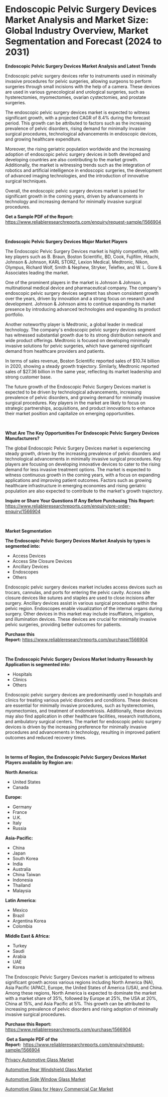 <p><h1>Endoscopic Pelvic Surgery Devices Market Analysis and Market Size: Global Industry Overview, Market Segmentation and Forecast (2024 to 2031)</h1></p><p><strong>Endoscopic Pelvic Surgery Devices Market Analysis and Latest Trends</strong></p>
<p><p>Endoscopic pelvic surgery devices refer to instruments used in minimally invasive procedures for pelvic surgeries, allowing surgeons to perform surgeries through small incisions with the help of a camera. These devices are used in various gynecological and urological surgeries, such as hysterectomies, myomectomies, ovarian cystectomies, and prostate surgeries.</p><p>The endoscopic pelvic surgery devices market is expected to witness significant growth, with a projected CAGR of 8.4% during the forecast period. This growth can be attributed to factors such as the increasing prevalence of pelvic disorders, rising demand for minimally invasive surgical procedures, technological advancements in endoscopic devices, and growing healthcare expenditure.</p><p>Moreover, the rising geriatric population worldwide and the increasing adoption of endoscopic pelvic surgery devices in both developed and developing countries are also contributing to the market growth. Additionally, the market is witnessing trends such as the integration of robotics and artificial intelligence in endoscopic surgeries, the development of advanced imaging technologies, and the introduction of innovative surgical techniques.</p><p>Overall, the endoscopic pelvic surgery devices market is poised for significant growth in the coming years, driven by advancements in technology and increasing demand for minimally invasive surgical procedures.</p></p>
<p><strong>Get a Sample PDF of the Report:&nbsp;</strong> <a href="https://www.reliableresearchreports.com/enquiry/request-sample/1566904">https://www.reliableresearchreports.com/enquiry/request-sample/1566904</a></p>
<p>&nbsp;</p>
<p><strong>Endoscopic Pelvic Surgery Devices Major Market Players</strong></p>
<p><p>The Endoscopic Pelvic Surgery Devices market is highly competitive, with key players such as B. Braun, Boston Scientific, BD, Cook, Fujifilm, Hitachi, Johnson & Johnson, KARL STORZ, Lexion Medical, Medtronic, Nikon, Olympus, Richard Wolf, Smith & Nephew, Stryker, Teleflex, and W. L. Gore & Associates leading the market.</p><p>One of the prominent players in the market is Johnson & Johnson, a multinational medical device and pharmaceutical company. The company's endoscopic pelvic surgery devices segment has shown consistent growth over the years, driven by innovation and a strong focus on research and development. Johnson & Johnson aims to continue expanding its market presence by introducing advanced technologies and expanding its product portfolio.</p><p>Another noteworthy player is Medtronic, a global leader in medical technology. The company's endoscopic pelvic surgery devices segment has witnessed substantial growth due to its strong distribution network and wide product offerings. Medtronic is focused on developing minimally invasive solutions for pelvic surgeries, which have garnered significant demand from healthcare providers and patients.</p><p>In terms of sales revenue, Boston Scientific reported sales of $10.74 billion in 2020, showing a steady growth trajectory. Similarly, Medtronic reported sales of $27.36 billion in the same year, reflecting its market leadership and strong customer base.</p><p>The future growth of the Endoscopic Pelvic Surgery Devices market is expected to be driven by technological advancements, increasing prevalence of pelvic disorders, and growing demand for minimally invasive surgical procedures. Key players in the market are likely to focus on strategic partnerships, acquisitions, and product innovations to enhance their market position and capitalize on emerging opportunities.</p></p>
<p>&nbsp;</p>
<p><strong>What Are The Key Opportunities For Endoscopic Pelvic Surgery Devices Manufacturers?</strong></p>
<p><p>The global Endoscopic Pelvic Surgery Devices market is experiencing steady growth, driven by the increasing prevalence of pelvic disorders and technological advancements in minimally invasive surgical procedures. Key players are focusing on developing innovative devices to cater to the rising demand for less invasive treatment options. The market is expected to witness continuous growth in the coming years, with a focus on expanding applications and improving patient outcomes. Factors such as growing healthcare infrastructure in emerging economies and rising geriatric population are also expected to contribute to the market's growth trajectory.</p></p>
<p><strong>Inquire or Share Your Questions If Any Before Purchasing This Report:</strong> <a href="https://www.reliableresearchreports.com/enquiry/pre-order-enquiry/1566904">https://www.reliableresearchreports.com/enquiry/pre-order-enquiry/1566904</a></p>
<p>&nbsp;</p>
<p><strong>Market Segmentation</strong></p>
<p><strong>The Endoscopic Pelvic Surgery Devices Market Analysis by types is segmented into:</strong></p>
<p><ul><li>Access Devices</li><li>Access Site Closure Devices</li><li>Ancillary Devices</li><li>Endoscopes</li><li>Others</li></ul></p>
<p><p>Endoscopic pelvic surgery devices market includes access devices such as trocars, cannulas, and ports for entering the pelvic cavity. Access site closure devices like sutures and staples are used to close incisions after surgery. Ancillary devices assist in various surgical procedures within the pelvic region. Endoscopes enable visualization of the internal organs during surgery. Other devices in this market may include insufflators, irrigation, and illumination devices. These devices are crucial for minimally invasive pelvic surgeries, providing better outcomes for patients.</p></p>
<p><strong>Purchase this Report:&nbsp;</strong><a href="https://www.reliableresearchreports.com/purchase/1566904">https://www.reliableresearchreports.com/purchase/1566904</a></p>
<p>&nbsp;</p>
<p><strong>The Endoscopic Pelvic Surgery Devices Market Industry Research by Application is segmented into:</strong></p>
<p><ul><li>Hospitals</li><li>Clinics</li><li>Others</li></ul></p>
<p><p>Endoscopic pelvic surgery devices are predominantly used in hospitals and clinics for treating various pelvic disorders and conditions. These devices are essential for minimally invasive procedures, such as hysterectomies, myomectomies, and treatment of endometriosis. Additionally, these devices may also find application in other healthcare facilities, research institutions, and ambulatory surgical centers. The market for endoscopic pelvic surgery devices is driven by the increasing preference for minimally invasive procedures and advancements in technology, resulting in improved patient outcomes and reduced recovery times.</p></p>
<p>&nbsp;</p>
<p><strong>In terms of Region, the Endoscopic Pelvic Surgery Devices Market Players available by Region are:</strong></p>
<p>
    <p> <strong> North America: </strong>
        <ul>
            <li>United States</li>
            <li>Canada</li>
        </ul>
        </p> 
    <p> <strong> Europe: </strong>
        <ul>
            <li>Germany</li>
            <li>France</li>
            <li>U.K.</li>
            <li>Italy</li>
            <li>Russia</li>
        </ul>
        </p> 
    <p> <strong> Asia-Pacific: </strong>
        <ul>
            <li>China</li>
            <li>Japan</li>
            <li>South Korea</li>
            <li>India</li>
            <li>Australia</li>
            <li>China Taiwan</li>
            <li>Indonesia</li>
            <li>Thailand</li>
            <li>Malaysia</li>
        </ul>
        </p> 
    <p> <strong> Latin America: </strong>
        <ul>
            <li>Mexico</li>
            <li>Brazil</li>
            <li>Argentina Korea</li>
            <li>Colombia</li>
        </ul>
        </p> 
    <p> <strong> Middle East & Africa: </strong>
        <ul>
            <li>Turkey</li>
            <li>Saudi</li>
            <li>Arabia</li>
            <li>UAE</li>
            <li>Korea</li>
        </ul>
    </p>
    </p>
<p><p>The Endoscopic Pelvic Surgery Devices market is anticipated to witness significant growth across various regions including North America (NA), Asia Pacific (APAC), Europe, the United States of America (USA), and China. Among these regions, North America is expected to dominate the market with a market share of 35%, followed by Europe at 25%, the USA at 20%, China at 15%, and Asia Pacific at 5%. This growth can be attributed to increasing prevalence of pelvic disorders and rising adoption of minimally invasive surgical procedures.</p></p>
<p><strong>Purchase this Report: </strong><a href="https://www.reliableresearchreports.com/purchase/1566904">https://www.reliableresearchreports.com/purchase/1566904</a></p>
<p>&nbsp;<strong>Get a Sample PDF of the Report:&nbsp;&nbsp;</strong><a href="https://www.reliableresearchreports.com/enquiry/request-sample/1566904">https://www.reliableresearchreports.com/enquiry/request-sample/1566904</a></p>
<p><strong></strong></p>
<p><p><a href="https://github.com/singletonthaxterkelliehr2df/Market-Research-Report-List-1/blob/main/privacy-automotive-glass-market.md">Privacy Automotive Glass Market</a></p><p><a href="https://github.com/gdfhhhj/Market-Research-Report-List-3/blob/main/automotive-rear-windshield-glass-market.md">Automotive Rear Windshield Glass Market</a></p><p><a href="https://github.com/RichRobinson5/Market-Research-Report-List-3/blob/main/automotive-side-window-glass-market.md">Automotive Side Window Glass Market</a></p><p><a href="https://github.com/kufem1/Market-Research-Report-List-1/blob/main/automotive-glass-for-heavy-commercial-car-market.md">Automotive Glass for Heavy Commercial Car Market</a></p></p>